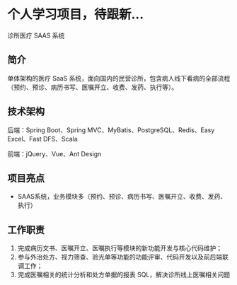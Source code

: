 # 个人学习项目，待跟新...
诊所医疗 SAAS 系统

## 简介
单体架构的医疗 SaaS 系统，面向国内的民营诊所，包含病人线下看病的全部流程（预约、预诊、病历书写、医嘱开立、收费、发药、执行等）。

## 技术架构
后端：Spring Boot、Spring MVC、MyBatis、PostgreSQL、Redis、Easy Excel、Fast DFS、Scala

前端：jQuery、Vue、Ant Design

## 项目亮点
- SAAS系统，业务模块多（预约、预诊、病历书写、医嘱开立、收费、发药、执行）

## 工作职责
1. 完成病历文书、医嘱开立、医嘱执行等模块的新功能开发与核心代码维护；
2. 参与外治处方、视力筛查、验光单等功能的功能评审、代码开发以及前后端联调工作；
3. 完成医嘱相关的统计分析和处方单据的报表 SQL，解决诊所线上医嘱相关问题
